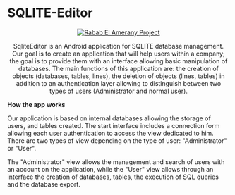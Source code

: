 # SQLITE-Editor

<p align="center">
<a href="https://github.com/RababElAmerany94/billing-management-mobile">
<img  alt="Rabab El Amerany Project" title="Rabab Project" src="https://github.com/RababElAmerany94/SQLITE-Editor/blob/master/mobile-app.PNG" />
</a>
</p>

<p align="center">
SqliteEditor is an Android application for SQLITE database management. Our goal is to create an application that will help users within a company; the goal is to provide them with an interface allowing basic manipulation of databases. The main functions of this application are: the creation of objects (databases, tables, lines), the deletion of objects (lines, tables) in addition to an authentication layer allowing to distinguish between two types of users (Administrator and normal user).

<b>How the app works</b>

Our application is based on internal databases allowing the storage of users, and tables created. The start interface includes a connection form allowing each user authentication to access the view dedicated to him. There are two types of view depending on the type of user: "Administrator" or "User".

The "Administrator" view allows the management and search of users with an account on the application, while the "User" view allows through an interface the creation of databases, tables, the execution of SQL queries and the database export.
</p>
